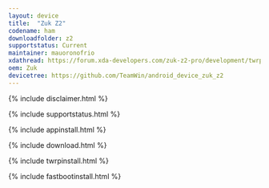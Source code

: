 ```yaml
---
layout: device
title:  "Zuk Z2"
codename: ham
downloadfolder: z2
supportstatus: Current
maintainer: mauoronofrio
xdathread: https://forum.xda-developers.com/zuk-z2-pro/development/twrp-twrp-3-0-3-0-teamwin-recovery-t3529601
oem: Zuk
devicetree: https://github.com/TeamWin/android_device_zuk_z2
---
```


{% include disclaimer.html %}

{% include supportstatus.html %}

{% include appinstall.html %}

{% include download.html %}

{% include twrpinstall.html %}

{% include fastbootinstall.html %}
